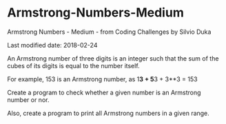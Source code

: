 # Armstrong-Numbers-Medium
Armstrong Numbers - Medium - from Coding Challenges by Silvio Duka

Last modified date: 2018-02-24 

An Armstrong number of three digits is an integer such that the sum of the cubes of its digits is equal to the number itself. 

For example, 153 is an Armstrong number, as 1**3 + 5**3 + 3**3 = 153 

Create a program to check whether a given number is an Armstrong number or nor. 

Also, create a program to print all Armstrong numbers in a given range. 

